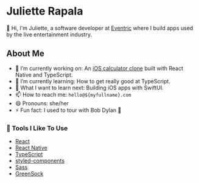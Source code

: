 # Juliette Rapala

👋 Hi, I'm Juliette, a software developer at [Eventric](https://www.eventric.com) where I build apps used by the live entertainment industry.

## About Me

- 🔭 I’m currently working on: An [iOS calculator clone](https://github.com/jrapala/react-native-calculator) built with React Native and TypeScript.
- 🌱 I’m currently learning: How to get really good at TypeScript.
- 🤔 What I want to learn next: Building iOS apps with SwiftUI.
- 📫 How to reach me: `hello@${myfullname}.com`
- 😄 Pronouns: she/her
- ⚡ Fun fact: I used to tour with Bob Dylan 🎸

### 🔧 Tools I Like To Use

- [React](https://reactjs.org/)
- [React Native](https://reactnative.dev/)
- [TypeScript](https://www.typescriptlang.org/)
- [styled-components](https://styled-components.com/)
- [Sass](https://sass-lang.com/)
- [GreenSock](https://greensock.com/gsap/)
